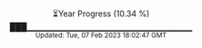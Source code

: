 <p align="center">
⏳Year Progress (10.34 %) <br>
███▁▁▁▁▁▁▁▁▁▁▁▁▁▁▁▁▁▁▁▁▁▁▁▁▁▁▁ <br>
<sub>Updated: Tue, 07 Feb 2023 18:02:47 GMT</sub>
</p>

